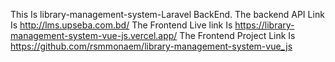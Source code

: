 This Is library-management-system-Laravel BackEnd. 
The backend API Link Is http://lms.upseba.com.bd/
The Frontend Live link Is https://library-management-system-vue-js.vercel.app/
The Frontend Project Link Is https://github.com/rsmmonaem/library-management-system-vue_js
